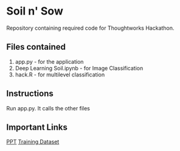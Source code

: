 # Soil n' Sow

Repository containing required code for Thoughtworks Hackathon.

## Files contained

1. app.py - for the application
2. Deep Learning Soil.ipynb - for Image Classification
3. hack.R - for multilevel classification

## Instructions

Run app.py. It calls the other files

## Important Links

[PPT](https://docs.google.com/presentation/d/1Qqly5WAqmlNzRzff70BFgW2ImsgfBHFLdt4fLj5NSC4/edit?usp=sharing)
[Training Dataset](https://drive.google.com/open?id=1hjxRwQIjzK6IdmhaiyRIBbl0lknUPlqx)
